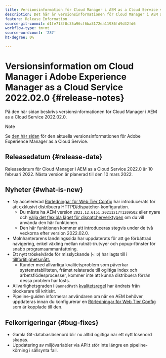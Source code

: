 ```yaml
---
title: Versionsinformation för Cloud Manager i AEM as a Cloud Service version 2022.02.0
description: Det här är versionsinformationen för Cloud Manager i AEM as a Cloud Service release 2022.02.0.
feature: Release Information
source-git-commit: d1fe713f0c35a96cf6ba3172ea11986fd9d42fd6
workflow-type: tm+mt
source-wordcount: '287'
ht-degree: 0%

---
```



# Versionsinformation om Cloud Manager i Adobe Experience Manager as a Cloud Service 2022.02.0 {#release-notes}

På den här sidan beskrivs versionsinformationen för Cloud Manager i AEM as a Cloud Service 2022.02.0.

>[!NOTE]
>
>Se [den här sidan](/help/release-notes/release-notes-cloud/release-notes-current.md) för den aktuella versionsinformationen för Adobe Experience Manager as a Cloud Service.

## Releasedatum {#release-date}

Releasedatum för Cloud Manager i AEM as a Cloud Service 2022.0 är 10 februari 2022. Nästa version är planerad till den 10 mars 2022.

## Nyheter {#what-is-new}

* Ny accelererad [Rörledningar för Web Tier Config](/help/implementing/cloud-manager/configuring-pipelines/introduction-ci-cd-pipelines.md#web-tier-config-pipelines) har introducerats för att exklusivt distribuera HTTPD/dispatcher-konfiguration.
   * Du måste ha AEM version `2021.12.6151.20211217T120950Z` eller nyare och [välja det flexibla läget för dispatcherverktygen](/help/implementing/dispatcher/disp-overview.md#validation-debug) om du vill använda den här funktionen.
   * Den här funktionen kommer att introduceras stegvis under de två veckorna efter version 2022.02.0.
* Molnhanterarens landningssida har uppdaterats för att ge förbättrad navigering, enkel växling mellan rutnät-/rutvyer och popup-fönster för snabb programsammanfattning.
* Ett nytt tröskelvärde för misslyckande (`< D`) har lagts till i [tillförlitlighetsmått.](/help/implementing/cloud-manager/code-quality-testing.md#understanding-code-quality-rules)
   * Kunder med allvarliga kvalitetsproblem som påverkar systemstabiliteten, främst relaterade till ogiltiga index och arbetsflödesprocesser, kommer inte att kunna distribuera förrän dessa problem har lösts.
* Allvarlighetsgraden i `BannedPath` [kvalitetsregel](/help/implementing/cloud-manager/code-quality-testing.md#understanding-code-quality-rules) har ändrats från blockerare till kritiskt.
* Pipeline-guiden informerar användaren om när en AEM behöver uppdateras innan du konfigurerar en [Rörledningar för Web Tier Config](/help/implementing/cloud-manager/configuring-pipelines/introduction-ci-cd-pipelines.md#web-tier-config-pipelines) som är kopplade till den.

## Felkorrigeringar {#bug-fixes}

* Gamla Git-databaslösenord blir nu alltid ogiltiga när ett nytt lösenord skapas.
* Uppdatering av miljövariabler via API:t stör inte längre en pipeline-körning i sällsynta fall.
